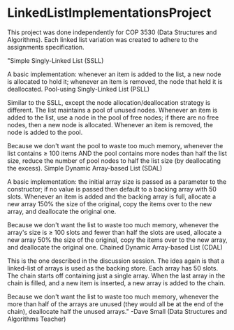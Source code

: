 # LinkedListImplementationsProject
This project was done independently for COP 3530 (Data Structures and Algorithms). Each linked list variation was created to adhere to the assignments specification.

"Simple Singly-Linked List (SSLL)

A basic implementation: whenever an item is added to the list, a new node is allocated to hold it; whenever an item is removed, the node that held it is deallocated.
Pool-using Singly-Linked List (PSLL)

Similar to the SSLL, except the node allocation/deallocation strategy is different. The list maintains a pool of unused nodes. Whenever an item is added to the list, use a node in the pool of free nodes; if there are no free nodes, then a new node is allocated. Whenever an item is removed, the node is added to the pool.

Because we don't want the pool to waste too much memory, whenever the list contains ≥ 100 items AND the pool contains more nodes than half the list size, reduce the number of pool nodes to half the list size (by deallocating the excess).
Simple Dynamic Array-based List (SDAL)

A basic implementation: the initial array size is passed as a parameter to the constructor; if no value is passed then default to a backing array with 50 slots. Whenever an item is added and the backing array is full, allocate a new array 150% the size of the original, copy the items over to the new array, and deallocate the original one.

Because we don't want the list to waste too much memory, whenever the array's size is ≥ 100 slots and fewer than half the slots are used, allocate a new array 50% the size of the original, copy the items over to the new array, and deallocate the original one.
Chained Dynamic Array-based List (CDAL)

This is the one described in the discussion session. The idea again is that a linked-list of arrays is used as the backing store. Each array has 50 slots. The chain starts off containing just a single array. When the last array in the chain is filled, and a new item is inserted, a new array is added to the chain.

Because we don't want the list to waste too much memory, whenever the more than half of the arrays are unused (they would all be at the end of the chain), deallocate half the unused arrays."
-Dave Small (Data Structures and Algorithms Teacher)
